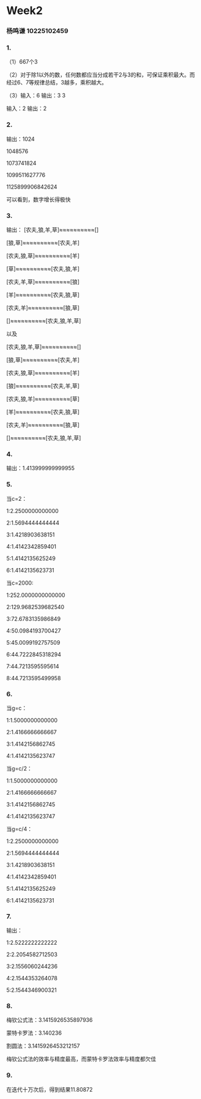 # Week2
### 杨鸣谦 10225102459
### 1.
（1）667个3

（2）对于除1以外的数，任何数都应当分成若干2与3的和，可保证乘积最大。而经过6、7等规律总结，3越多，乘积越大。

（3）输入：6
输出：3 3

输入：2
输出：2

### 2.
输出：1024

1048576

1073741824

1099511627776

1125899906842624

可以看到，数字增长得极快

### 3.
输出：
[农夫,狼,羊,草]≈≈≈≈≈≈≈≈≈≈[]

[狼,草]≈≈≈≈≈≈≈≈≈≈[农夫,羊]

[农夫,狼,草]≈≈≈≈≈≈≈≈≈≈[羊]

[草]≈≈≈≈≈≈≈≈≈≈[农夫,狼,羊]

[农夫,羊,草]≈≈≈≈≈≈≈≈≈≈[狼]

[羊]≈≈≈≈≈≈≈≈≈≈[农夫,狼,草]

[农夫,羊]≈≈≈≈≈≈≈≈≈≈[狼,草]

[]≈≈≈≈≈≈≈≈≈≈[农夫,狼,羊,草]

以及

[农夫,狼,羊,草]≈≈≈≈≈≈≈≈≈≈[]

[狼,草]≈≈≈≈≈≈≈≈≈≈[农夫,羊]

[农夫,狼,草]≈≈≈≈≈≈≈≈≈≈[羊]

[狼]≈≈≈≈≈≈≈≈≈≈[农夫,羊,草]

[农夫,狼,羊]≈≈≈≈≈≈≈≈≈≈[草]

[羊]≈≈≈≈≈≈≈≈≈≈[农夫,狼,草]

[农夫,羊]≈≈≈≈≈≈≈≈≈≈[狼,草]

[]≈≈≈≈≈≈≈≈≈≈[农夫,狼,羊,草]

### 4.
输出：1.413999999999955

### 5.
当c=2：

1:2.2500000000000

2:1.5694444444444

3:1.4218903638151

4:1.4142342859401

5:1.4142135625249

6:1.4142135623731

当c=2000:

1:252.0000000000000

2:129.9682539682540

3:72.6783135986849

4:50.0984193700427

5:45.0099192757509

6:44.7222845318294

7:44.7213595595614

8:44.7213595499958

### 6.
当g=c：

1:1.5000000000000

2:1.4166666666667

3:1.4142156862745

4:1.4142135623747

当g=c/2：

1:1.5000000000000

2:1.4166666666667

3:1.4142156862745

4:1.4142135623747

当g=c/4：

1:2.2500000000000

2:1.5694444444444

3:1.4218903638151

4:1.4142342859401

5:1.4142135625249

6:1.4142135623731

### 7. 
输出：

1:2.5222222222222

2:2.2054582712503

3:2.1556060244236

4:2.1544353264078

5:2.1544346900321

### 8.

梅钦公式法：3.1415926535897936

蒙特卡罗法：3.140236

割圆法：3.1415926453212157

梅钦公式法的效率与精度最高，而蒙特卡罗法效率与精度都欠佳

### 9. 
在迭代十万次后，得到结果11.80872




